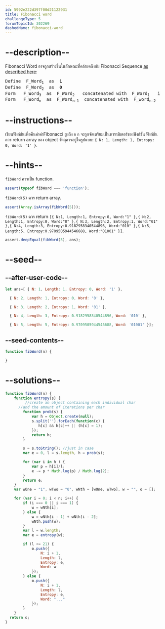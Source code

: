 ```yaml
---
id: 5992e222d397f00d21122931
title: Fibonacci word
challengeType: 5
forumTopicId: 302269
dashedName: fibonacci-word
---
```


# --description--

Fibonacci Word อาจถูกสร้างขึ้นในลักษณะที่คล้ายคลึงกับ Fibonacci Sequence [as described here](https://hal.archives-ouvertes.fr/docs/00/36/79/72/PDF/The_Fibonacci_word_fractal.pdf):

<pre>Define  F_Word<sub>1</sub>  as  <strong>1</strong>
Define  F_Word<sub>2</sub>  as  <strong>0</strong>
Form   F_Word<sub>3</sub>  as  F_Word<sub>2</sub>   concatenated with  F_Word<sub>1</sub>   i.e.:  <strong>01</strong>
Form   F_Word<sub>n</sub>  as  F_Word<sub>n-1</sub>  concatenated with  F_word<sub>n-2</sub>
</pre>

# --instructions--

เขียนฟังก์ชันเพื่อคืนค่าคำFibonacci สูงถึง `n` `n` จะถูกจัดเตรียมเป็นพารามิเตอร์ของฟังก์ชัน ฟังก์ชันควร return array ของ object วัตถุควรอยู่ในรูปแบบ: `{ N: 1, Length: 1, Entropy: 0, Word: '1' }`.

# --hints--

`fibWord` ควรเป็น function.

```js
assert(typeof fibWord === 'function');
```

`fibWord(5)` ควร return array.

```js
assert(Array.isArray(fibWord(5)));
```

`fibWord(5)` ควร return `[{ N:1, Length:1, Entropy:0, Word:"1" },{ N:2, Length:1, Entropy:0, Word:"0" },{ N:3, Length:2, Entropy:1, Word:"01" },{ N:4, Length:3, Entropy:0.9182958340544896, Word:"010" },{ N:5, Length:5, Entropy:0.9709505944546688, Word:"01001" }]`.

```js
assert.deepEqual(fibWord(5), ans);
```

# --seed--

## --after-user-code--

```js
let ans=[ { N: 1, Length: 1, Entropy: 0, Word: '1' },

  { N: 2, Length: 1, Entropy: 0, Word: '0' },

  { N: 3, Length: 2, Entropy: 1, Word: '01' },

  { N: 4, Length: 3, Entropy: 0.9182958340544896, Word: '010' },

  { N: 5, Length: 5, Entropy: 0.9709505944546688, Word: '01001' }];
```

## --seed-contents--

```js
function fibWord(n) {

}
```

# --solutions--

```js
function fibWord(n) {
    function entropy(s) {
         //create an object containing each individual char
      //and the amount of iterations per char
        function prob(s) {
            var h = Object.create(null);
            s.split('').forEach(function(c) {
               h[c] && h[c]++ || (h[c] = 1);
            });
            return h;
        }

        s = s.toString(); //just in case
        var e = 0, l = s.length, h = prob(s);

        for (var i in h ) {
            var p = h[i]/l;
            e -= p * Math.log(p) / Math.log(2);
        }
        return e;
    }
    var wOne = "1", wTwo = "0", wNth = [wOne, wTwo], w = "", o = [];

    for (var i = 0; i < n; i++) {
        if (i === 0 || i === 1) {
            w = wNth[i];
        } else {
            w = wNth[i - 1] + wNth[i - 2];
            wNth.push(w);
        }
        var l = w.length;
        var e = entropy(w);

        if (l <= 21) {
            o.push({
                N: i + 1,
                Length: l,
                Entropy: e,
                Word: w
            });
        } else {
            o.push({
                N: i + 1,
                Length: l,
                Entropy: e,
                Word: "..."
            });
        }
    }
  return o;
}
```
